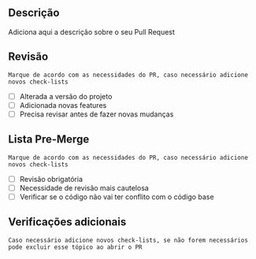 ## Descrição

Adiciona aqui a descrição sobre o seu Pull Request

## Revisão

    Marque de acordo com as necessidades do PR, caso necessário adicione novos check-lists

- [ ] Alterada a versão do projeto
- [ ] Adicionada novas features
- [ ] Precisa revisar antes de fazer novas mudanças

## Lista Pre-Merge

    Marque de acordo com as necessidades do PR, caso necessário adicione novos check-lists

- [ ] Revisão obrigatória
- [ ] Necessidade de revisão mais cautelosa
- [ ] Verificar se o código não vai ter conflito com o código base 

## Verificações adicionais

    Caso necessário adicione novos check-lists, se não forem necessários pode excluir esse tópico ao abrir o PR
